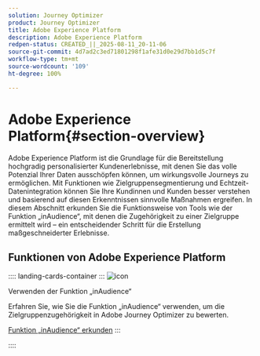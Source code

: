 ```yaml
---
solution: Journey Optimizer
product: Journey Optimizer
title: Adobe Experience Platform
description: Adobe Experience Platform
redpen-status: CREATED_||_2025-08-11_20-11-06
source-git-commit: 4d7ad2c3ed71801298f1afe31d0e29d7bb1d5c7f
workflow-type: tm+mt
source-wordcount: '109'
ht-degree: 100%

---
```



# Adobe Experience Platform{#section-overview}

Adobe Experience Platform ist die Grundlage für die Bereitstellung hochgradig personalisierter Kundenerlebnisse, mit denen Sie das volle Potenzial Ihrer Daten ausschöpfen können, um wirkungsvolle Journeys zu ermöglichen. Mit Funktionen wie Zielgruppensegmentierung und Echtzeit-Datenintegration können Sie Ihre Kundinnen und Kunden besser verstehen und basierend auf diesen Erkenntnissen sinnvolle Maßnahmen ergreifen. In diesem Abschnitt erkunden Sie die Funktionsweise von Tools wie der Funktion „inAudience“, mit denen die Zugehörigkeit zu einer Zielgruppe ermittelt wird – ein entscheidender Schritt für die Erstellung maßgeschneiderter Erlebnisse.

## Funktionen von Adobe Experience Platform

:::: landing-cards-container
:::
![icon](https://cdn.experienceleague.adobe.com/icons/code-branch.svg?lang=de)

Verwenden der Funktion „inAudience“

Erfahren Sie, wie Sie die Funktion „inAudience“ verwenden, um die Zielgruppenzugehörigkeit in Adobe Journey Optimizer zu bewerten.

[Funktion „inAudience“ erkunden](../using/building-journeys/functions/functioninaudience.md)
:::

::::

